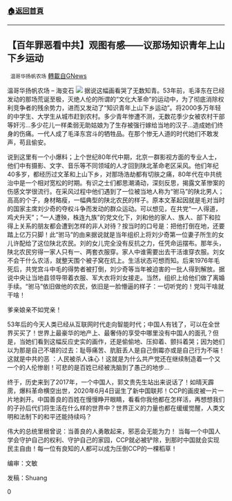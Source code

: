 ###  [:house:返回首頁](https://github.com/ourhimalayas/txt)
---

## 【百年罪恶看中共】观图有感——议那场知识青年上山下乡运动
` 温哥华扬帆农场` [轉載自GNews](https://gnews.org/zh-hans/1315831/)

温哥华扬帆农场 – 海变石
![]()![](https://gnews-media-offload.s3.amazonaws.com/wp-content/uploads/2021/06/11211539/061121.png)
据说这幅画看哭了无数知青。53年前，毛泽东在已经发动的那场荒诞至极，灭绝人伦的所谓的“文化大革命”的运动中，为了彻底消除权利竞争者的残余势力，进而又发动了“知识青年上山下乡运动”。将2000多万年轻的中学生、大学生从城市赶到农村。多少青年惨遭不测，无数花季少女被农村干部等奸污…多少花儿一样柔弱无助姑娘为了生存被强行嫁给当地的汉子…造成她们终身的伤痛。一代人成了毛泽东宫斗的牺牲品。在那个惨无人道的时代她们不敢发声，苟且偷安。

说到这里有一个小爆料；上个世纪80年代中期，北京一群影视方面的专业人士，他们中有摄影、文字、音乐等不同领域的人才回到陕北革命老区采风。他们年纪40多岁，都经历过文革和上山下乡，对那场浩劫都有切肤之痛，80年代在中共统治中是一个相对宽松的时期。有识之士们都思潮涌动，深刻反思，揭露文革惨案的伤感文学很流行。在采风过程中他们遇到了一位被当地人称为“驸马”的陕北男人；高高的个子，身材略瘦，一幅典型的陕北农民的样子。原本文革起因就是毛对当时的国家主席刘少奇的夺权斗争而发动的群众运动。可以想见，在共党“一人得道，鸡犬升天”；“一人遭殃，株连九族”的党文化下，刘和他的家人、族人、部下和拉得上关系的朋友都会遭到怎样的非人对待？按当时的口号是：把他打倒在地，还要踏上亿万只脚！此“驸马”的由来据说就是当年组织上将刘少奇第一位妻子所生的女儿许配给了这位陕北农民。刘的女儿完全没有反抗之力，任凭命运摆布。那年头，陕北农民穷得一家人只有一、两套衣服穿。家人中谁需要出去干活谁穿衣服。刘女不会干什么农活，就整天围个被子窝在炕上。生活状态可想而知。后来1976年毛死后，共党宫斗中毛的得势者被打倒，刘少奇等当年被迫害的一批人得到解放。据说中央让当地县领导带着衣服、军大衣将刘女接走。当然，组织上给他们做了离婚手续。“驸马”依旧做他的农民，依旧是一脸懵逼的样子：一切听党的！党叫干啥就干啥！

爹亲娘亲不如党亲！

53年后的今天人类已经从互联网时代走向智能时代；中国人有钱了，可以在全世界买买了！世界上最豪华的地产上、最奢侍的享受中哪里没有中国人的面孔？但是，当她们看到这幅反应史实的画作，还是偷偷地、压抑着、颤抖着哭；因为她们以为那是自己不堪的过去：耻辱痛苦、肮脏丢人是自己倒霉亦或是自己行为不端！这就是中共的恶 ：人民被杀人诛心！这就是为什么共产党还在继续制造着一个又一个的人伦惨剧！可悲的是百姓已经被洗脑到了愚己的地步…

终于，历史来到了2017年，一个中国人，郭文贵先生站出来说话了！如晴天霹雳，爆料革命横空出世，2020年6月4日诞生了新中国联邦！CCP的画皮被一片一片地剥开。中国善良的百姓在慢慢睁开眼睛，看看你我他都在怎样活，再想想我们的子孙后代们将生活在什么样的世界中？世界正义的力量也都在缓缓觉醒，人类文明和法制下的和平还能持续吗？

伟大的总统里根曾说：当善良的人勇敢起来，邪恶会无能为力！ 当每一个中国人学会守护自己的权利、守护自己的家园，CCP就必被铲除，到那时中国就会实现民主自由！每一位有良知的人都可以成为压倒CCP的一棵稻草！

编审：文敏

发稿：Shuang

0
